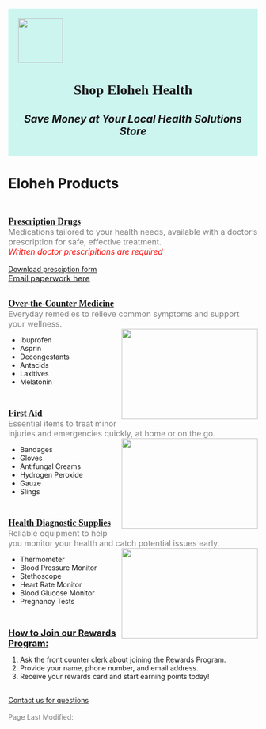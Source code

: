 <head>
<div style="background-color: #ccf5f0; padding: 20px; margin-top: 20px;">
<img width="90" height="90" src="https://github.com/user-attachments/assets/d0090502-7a15-4a55-91d6-1db5928cacf3"/>
<h1 align="center"><font face="Garamond">Shop Eloheh Health</font></h1>
<i><h2 align="center">Save Money at Your Local Health Solutions Store</h2></i>
</div>
</head>

<body>
<h1 title="The products listed may not cover every option available.">Eloheh Products</h1><br/>

<!-- Prescription Drug Section -->
<b><u><font size="4" face="Georgia">Prescription Drugs</font></u></b><br/>
  <font color="gray" size="3">Medications tailored to your health needs, available with a doctor’s prescription for safe, effective treatment.</font><br/>
  <font color="red" size="3">*Written doctor prescripitions are required*</font><br/><br/>
  <a href="https://github.com/user-attachments/assets/1d9ec1d8-668c-4eb8-b821-b35cbe682b0a" target="_blank">Download presciption form</a><br/>
  <u><font size="3"><a href="mailto:ElohehPharmacy@gmail.com">Email paperwork here</a></font></u> 
  <br/><br/>

<!-- Over-The-Counter Medicine Section -->
  <b><u><font size="4" face="Georgia">Over-the-Counter Medicine</font></u></b><br/>
  <font color="gray" size="3">Everyday remedies to relieve common symptoms and support your wellness.</font><br/>
  <img width="275" height="183" src="https://github.com/user-attachments/assets/9692ba0d-ee29-42c6-8777-f0c46d47cdd9" align="right">
<ul font size="3" align="left">
  <li>Ibuprofen</li>
  <li>Asprin</li>
  <li>Decongestants</li>
  <li>Antacids</li>
  <li>Laxitives</li>
  <li>Melatonin</li>
</ul>
  <br/>

<!-- First Aid Section -->
  <font face="Georgia" size="4"><b><u>First Aid</u></b></font><br/>
   <font color="gray" size="3">Essential items to treat minor injuries and emergencies quickly, at home or on the go.</font><br/>
  <img width="275" height="183" src="https://github.com/user-attachments/assets/12a9509a-1373-48ff-81c0-66063277f50e" align="right">
<ul font size="3" align="left">
  <li>Bandages</li>
  <li>Gloves</li>
  <li>Antifungal Creams</li>
  <li>Hydrogen Peroxide</li>
  <li>Gauze</li>
  <li>Slings</li>
</ul>
  <br/>

<!-- Health Diagnostic Supplies Section -->
<font face="Georgia" size="4"><b><u>Health Diagnostic Supplies</u></b></font><br/>
  <font color="gray" size="3">Reliable equipment to help you monitor your health and catch potential issues early.</font><br/>
<img width="275" height="183" src="https://github.com/user-attachments/assets/e9e73172-cc84-4f66-b3f2-a53188b43d8a" align="right">
<ul font size="3" align="left">
  <li>Thermometer</li>
  <li>Blood Pressure Monitor</li>
  <li>Stethoscope</li>
  <li>Heart Rate Monitor</li>
  <li>Blood Glucose Monitor</li>
  <li>Pregnancy Tests</li>
</ul>
  <br/>

 <!-- Numbered List Section -->
<b><u><font size="4">How to Join our Rewards Program:</font></u></b>
<ol font size="3" align="left">
  <li>Ask the front counter clerk about joining the Rewards Program.</li>
  <li>Provide your name, phone number, and email address.</li>
  <li>Receive your rewards card and start earning points today!</li>
</ol>
  
<br/>
<u><font face="3"><a href="mailto:Eloheh@gmail.com">Contact us for questions</a></font></u>
<br/><br/>
<font color="gray">Page Last Modified: <script>document.write(document.lastModified)</script></font>

